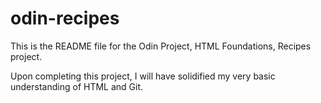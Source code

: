 # odin-recipes

This is the README file for the Odin Project, HTML Foundations, Recipes project.

Upon completing this project, I will have solidified my very basic understanding of HTML and Git.